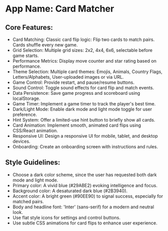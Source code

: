 # **App Name**: Card Matcher

## Core Features:

- Card Matching: Classic card flip logic: Flip two cards to match pairs. Cards shuffle every new game.
- Grid Selection: Multiple grid sizes: 2x2, 4x4, 6x6, selectable before game starts.
- Performance Metrics: Display move counter and star rating based on performance.
- Theme Selection: Multiple card themes: Emojis, Animals, Country Flags, Letters/Alphabets, User-uploaded images or via URL.
- Game Control: Provide restart, and pause/resume buttons.
- Sound Control: Toggle sound effects for card flip and match events.
- Data Persistence: Save game progress and scoreboard using localStorage.
- Game Timer: Implement a game timer to track the player's best time.
- Dark/Light Mode: Enable dark mode and light mode toggle for user preference.
- Hint System: Offer a limited-use hint button to briefly show all cards.
- Card Animation: Implement smooth, animated card flips using CSS/React animation.
- Responsive UI: Design a responsive UI for mobile, tablet, and desktop devices.
- Onboarding: Create an onboarding screen with instructions and rules.

## Style Guidelines:

- Choose a dark color scheme, since the user has requested both dark mode and light mode.
- Primary color: A vivid blue (#29ABE2) evoking intelligence and focus.
- Background color: A desaturated dark blue (#2B3940).
- Accent color: A bright green (#90EE90) to signal success, especially for matched pairs.
- Body and headline font: 'Inter' (sans-serif) for a modern and neutral look.
- Use flat style icons for settings and control buttons.
- Use subtle CSS animations for card flips to enhance user experience.